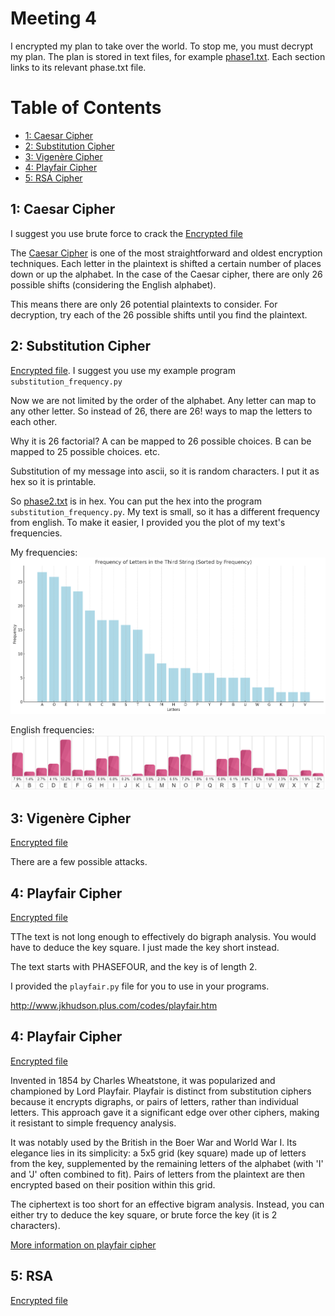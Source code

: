 # Meeting 4
I encrypted my plan to take over the world. To stop me, you must decrypt my plan. The plan is stored in text files, for example [phase1.txt](phase1.txt). Each section links to its relevant phase.txt file.

# Table of Contents
- [1: Caesar Cipher](##1-caesar-cipher)
- [2: Substitution Cipher](##2-substitution-cipher)
- [3: Vigenère Cipher](##3-vigenère-cipher)
- [4: Playfair Cipher](##4-playfair-cipher)
- [5: RSA Cipher](##5-rsa-cipher)

## 1: Caesar Cipher
I suggest you use brute force to crack the [Encrypted file](phase1.txt)

The [Caesar Cipher](https://en.wikipedia.org/wiki/Caesar_cipher) is one of the most straightforward and oldest encryption techniques. Each letter in the plaintext is shifted a certain number of places down or up the alphabet. In the case of the Caesar cipher, there are only 26 possible shifts (considering the English alphabet). 

This means there are only 26 potential plaintexts to consider. For decryption, try each of the 26 possible shifts until you find the plaintext.

## 2: Substitution Cipher
[Encrypted file](phase2.txt). I suggest you use my example program `substitution_frequency.py`

Now we are not limited by the order of the alphabet. Any letter can map to any other letter. So instead of 26, there are 26! ways to map the letters to each other.

Why it is 26 factorial? A can be mapped to 26 possible choices. B can be mapped to 25 possible choices. etc. 

Substitution of my message into ascii, so it is random characters. I put it as hex so it is printable.

So [phase2.txt](phase2.txt) is in hex. You can put the hex into the program `substitution_frequency.py`.
My text is small, so it has a different frequency from english. To make it easier, I provided you the plot of my text's frequencies.

My frequencies:
![My frequencies](my_text_letter_frequencies.png)

English frequencies:
![Usual frequencies](absolute_letter_frequencies.png)

## 3: Vigenère Cipher
[Encrypted file](phase3.txt)

There are a few possible attacks.

## 4: Playfair Cipher
[Encrypted file](phase4.txt)

TThe text is not long enough to effectively do bigraph analysis. You would have to deduce the key square. I just made the key short instead.

The text starts with PHASEFOUR, and the key is of length 2.

I provided the `playfair.py` file for you to use in your programs.

http://www.jkhudson.plus.com/codes/playfair.htm

## 4: Playfair Cipher
[Encrypted file](phase4.txt)

Invented in 1854 by Charles Wheatstone, it was popularized and championed by Lord Playfair. Playfair is distinct from substitution ciphers because it encrypts digraphs, or pairs of letters, rather than individual letters. This approach gave it a significant edge over other ciphers, making it resistant to simple frequency analysis.

It was notably used by the British in the Boer War and World War I. Its elegance lies in its simplicity: a 5x5 grid (key square) made up of letters from the key, supplemented by the remaining letters of the alphabet (with 'I' and 'J' often combined to fit). Pairs of letters from the plaintext are then encrypted based on their position within this grid.

The ciphertext is too short for an effective bigram analysis. Instead, you can either try to deduce the key square, or brute force the key (it is 2 characters). 

[More information on playfair cipher](http://www.jkhudson.plus.com/codes/playfair.htm)

## 5: RSA
[Encrypted file](phase5.txt)